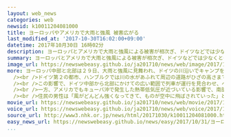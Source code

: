 ```yaml
---
layout: web_news
categories: web
newsid: k10011204081000
title: ヨーロッパやアメリカで大雨と強風 被害広がる
last_modified_at: '2017-10-30T16:02:00+09:00'
datetime: 2017年10月30日 16時02分
description: ヨーロッパとアメリカで大雨と強風による被害が相次ぎ、ドイツなどでは少なくとも５人が死亡したほか、道路や住宅が水につかったり住宅が壊れたりするなど、各地で被害が広がっています。
summary: ヨーロッパとアメリカで大雨と強風による被害が相次ぎ、ドイツなどでは少なくとも５人が死亡したほか、道路や住宅が水につかったり住宅が壊れたりするなど、各地で被害が広がっています。
image_url: https://newswebeasy.github.io/ja201710/news/web/image/2017/10/30/K10011204081_1710301509_1710301513_01_03.jpg
more: ヨーロッパ中部と北部は２９日、大雨と強風に見舞われ、ドイツの川沿いでキャンプをしていた６３歳の男性が溺れて死亡したほか、ポーランドやチェコでも突風で倒れた木に当たるなどして、これまでに合わせて５人が死亡しました。<br
  /><br />ドイツ第２の都市、ハンブルクでは川の水があふれて周辺の道路がひざの高さまで水につかったり、車が動けなくなったりしました。<br />観光名所として知られる魚市場も水につかって閉鎖されたということです。<br
  /><br />この影響で、ドイツ中部から北部にかけての広い範囲で列車が運行を見合わせ、ベルリンやハンブルクなどの主要な駅で大勢の人が足止めされるなど、交通機関の混乱も広がりました。<br
  /><br />一方、アメリカでもキューバ沖で発生した熱帯低気圧が近づいている影響で、南部フロリダを中心に大雨と強風が続いていて、住宅の窓や屋根がめちゃくちゃに壊れるなどの被害が出ています。<br
  /><br />住民の男性は「風がどんどん強くなってきて、ものが空中に飛ばされていった」と話していました。<br /><br />アメリカＡＢＣテレビは、東海岸で熱帯低気圧による影響がさらに続く見通しで、最大で４５００万人もの人が何らかの被害を受けるおそれがあるとして、注意を呼びかけています。
movie_url: https://newswebeasy.github.io/ja201710/news/web/movie/2017/10/30/k10011204081_201710301509_201710301512.mp4
voice_url: https://newswebeasy.github.io/ja201710/news/web/voice/2017/10/30/k10011204081_201710301509_201710301512.mp3
source_url: http://www3.nhk.or.jp/news/html/20171030/k10011204081000.html
easy_news_url: https://newswebeasy.github.io/news/easy/2017/10/31/ヨーロッパ-たくさんの雨と強い風で5人亡くなる
...
```

